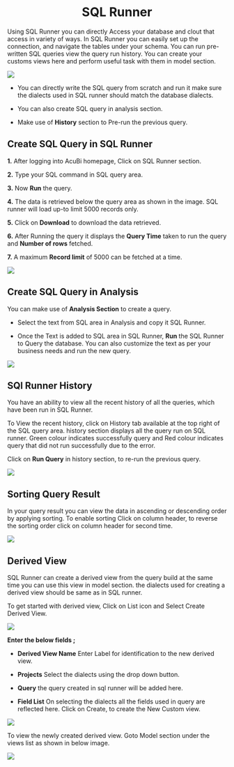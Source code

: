 
<center><h1>SQL Runner </h1></center>

Using SQL Runner you can directly Access your database and clout that access in variety of ways. In SQL Runner you can easily set up the connection, and navigate the tables under your schema. You can run pre-written SQL queries view the query run history. You can create your customs views here and perform useful task with them in model section.  

![
](https://raw.githubusercontent.com/sv18042016/fp1/532dd8b61e94d1e08fe0b89afa6a5961336e8ad2/images/sql_ru.png)

- You can directly write the SQL query from scratch and run it make sure the dialects used in SQL runner should match the database dialects. 

- You can also create SQL query in analysis section. 

- Make use of **History** section to Pre-run the previous query.

## Create SQL Query in SQL Runner

**1.** After logging into AcuBi homepage, Click on SQL Runner section.

**2.**  Type your SQL command in SQL query area.

**3.**  Now **Run** the query.

**4.** The data is retrieved below the query area as shown in the image. SQL runner will load up-to limit 5000 records only.

**5.** Click on **Download** to download the data retrieved.

**6.** After Running the query it displays the **Query Time** taken to run the query and **Number of rows** fetched.

**7.** A maximum **Record limit** of 5000 can be fetched at a time.


![
](https://raw.githubusercontent.com/sv18042016/fp1/ce8e9fc79b080f9de55ebc3627f8c1f071efd6d5/images/sql_runner.png)



## Create SQL Query in Analysis

You can make use of **Analysis Section** to create a query.

- Select the text from SQL area in Analysis and copy it SQL Runner.

- Once the Text is added to SQL area in SQL Runner, **Run** the SQL Runner to Query the database. You can also customize the text as per your business needs and run the new query.

![
](https://raw.githubusercontent.com/sv18042016/fp1/5b49497f917e7ef704bffb142452286fdec45747/images/sql_Analysis.png)


## SQl Runner History

You have an ability to view all the recent history of all the queries, which have been run in SQL Runner.

To View the recent history, click on History tab available at the top right of the SQL query area. history section displays all the query run on SQL runner. Green colour indicates successfully query and Red colour indicates query that did not run successfully due to the error.  

Click on **Run Query** in history section, to re-run the previous query.

![
](https://raw.githubusercontent.com/sv18042016/fp1/5c48d711bf5f6b900a47397cc60d54a507bf0b2b/images/sql_history.png)

## Sorting Query Result

In your query result you can view the data in ascending or descending order by applying sorting. To enable sorting Click on column header, to reverse the sorting order click on column header for second time.

![
](https://raw.githubusercontent.com/sv18042016/fp1/5f2f6b7d5ed9daf4222fd8da2636ecabbe2cabcd/images/sort_sql.png)


## Derived View

SQL Runner can create a derived view from the query build at the same time you can use this view in model section. the dialects used for creating a derived view should be same as in SQL runner.

To get started with derived view, Click on List icon and Select Create Derived View.

![
](https://raw.githubusercontent.com/sv18042016/fp1/51255d3dbab14ac3607ff6091c095452be43d238/images/derived%201.png)

**Enter the below fields ;**

- **Derived View Name** Enter Label for identification to the new derived view.

- **Projects** Select the dialects using the drop down button.
 
- **Query** the query created in sql runner will be added here.
 
 -  **Field List** On selecting the dialects all the fields used in query are reflected here.
 Click on Create, to create the New Custom view. 
 
 ![
](https://raw.githubusercontent.com/sv18042016/fp1/51255d3dbab14ac3607ff6091c095452be43d238/images/custom_view.png)

To view the newly created derived view. Goto Model section under the views list as shown in below image.

![
](https://raw.githubusercontent.com/sv18042016/fp1/51255d3dbab14ac3607ff6091c095452be43d238/images/model_derived_view.png)
<!--stackedit_data:
eyJoaXN0b3J5IjpbNzU5MzI4OTQ2LC00NDgxNDYwOTYsMTkxMz
AxOTQ3NCw0MTkwNDAwNzcsLTY4MzI3OTAzOCwtMTA4ODMyMzM5
MywxODE0MTQyNzcyLDE0NjQxODYyMTEsMTg4Mzk1NzMxOSwtMj
QwMTEwNTg1LC02MzcxMzQzNTEsLTQxMzg1NDc4LDE1ODc1NDE3
OTMsMTYyMzgzNTU0NCw1Njk3NjE2LDU5NTc1MTk0OCw1OTY5MT
U3OTQsLTY5NjM0Nzk3NywxNjI3NzAwMzQ3LDc2Mzk4MDQyMl19

-->